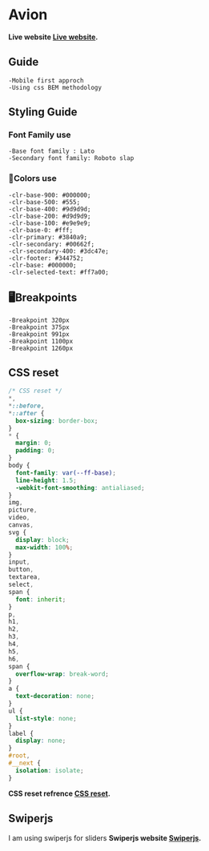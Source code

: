 # Avion
<!-- https://www.youtube.com/watch?v=V9zL1kMq5TI -->
**Live website [Live website](https://avion-ecom.netlify.app/).**

## Guide

    -Mobile first approch
    -Using css BEM methodology

## Styling Guide

### Font Family use 

    -Base font family : Lato
    -Secondary font family: Roboto slap

### 🎨Colors use

    -clr-base-900: #000000;
    -clr-base-500: #555;
    -clr-base-400: #9d9d9d;
    -clr-base-200: #d9d9d9;
    -clr-base-100: #e9e9e9;
    -clr-base-0: #fff;
    -clr-primary: #3840a9;
    -clr-secondary: #00662f;
    -clr-secondary-400: #3dc47e;
    -clr-footer: #344752;
    -clr-base: #000000;
    -clr-selected-text: #ff7a00;
  
## 🖥️Breakpoints

    -Breakpoint 320px
    -Breakpoint 375px
    -Breakpoint 991px
    -Breakpoint 1100px
    -Breakpoint 1260px
  
## CSS reset

```css
/* CSS reset */
*,
*::before,
*::after {
  box-sizing: border-box;
}
* {
  margin: 0;
  padding: 0;
}
body {
  font-family: var(--ff-base);
  line-height: 1.5;
  -webkit-font-smoothing: antialiased;
}
img,
picture,
video,
canvas,
svg {
  display: block;
  max-width: 100%;
}
input,
button,
textarea,
select,
span {
  font: inherit;
}
p,
h1,
h2,
h3,
h4,
h5,
h6,
span {
  overflow-wrap: break-word;
}
a {
  text-decoration: none;
}
ul {
  list-style: none;
}
label {
  display: none;
}
#root,
#__next {
  isolation: isolate;
}

  ```

**CSS reset refrence [CSS reset](https://www.joshwcomeau.com/css/custom-css-reset/).**

## Swiperjs
I am using swiperjs for sliders 
**Swiperjs website [Swiperjs](https://swiperjs.com/).**

